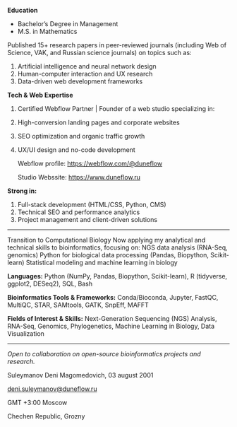 **Education**
- Bachelor’s Degree in Management
- M.S. in Mathematics
  
Published 15+ research papers in peer-reviewed journals (including Web of Science, VAK, and Russian science journals) on topics such as:
1. Artificial intelligence and neural network design
2. Human-computer interaction and UX research
3. Data-driven web development frameworks

**Tech & Web Expertise**
1. Certified Webflow Partner | Founder of a web studio specializing in:
2. High-conversion landing pages and corporate websites
3. SEO optimization and organic traffic growth
4. UX/UI design and no-code development
   
   Webflow profile: https://webflow.com/@duneflow
   
   Studio Webssite: https://www.duneflow.ru
   
**Strong in:**
1. Full-stack development (HTML/CSS, Python, CMS)
2. Technical SEO and performance analytics
3. Project management and client-driven solutions

------------------------------------

Transition to Computational Biology
Now applying my analytical and technical skills to bioinformatics, focusing on:
NGS data analysis (RNA-Seq, genomics)
Python for biological data processing (Pandas, Biopython, Scikit-learn)
Statistical modeling and machine learning in biology

**Languages:**
Python (NumPy, Pandas, Biopython, Scikit-learn), R (tidyverse, ggplot2, DESeq2), SQL, Bash

**Bioinformatics Tools & Frameworks:**
Conda/Bioconda, Jupyter, FastQC, MultiQC, STAR, SAMtools, GATK, SnpEff, MAFFT

**Fields of Interest & Skills:**
Next-Generation Sequencing (NGS) Analysis, RNA-Seq, Genomics, Phylogenetics, Machine Learning in Biology, Data Visualization

--------------------------------------

*Open to collaboration on open-source bioinformatics projects and research.*

Suleymanov Deni Magomedovich, 03 august 2001

deni.suleymanov@duneflow.ru

GMT +3:00 Moscow

Chechen Republic, Grozny
